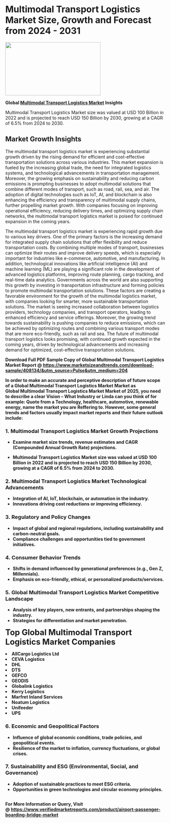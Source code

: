 <H1>Multimodal Transport Logistics Market Size, Growth and Forecast from 2024 - 2031</H1><img class="aligncenter size-medium wp-image-584254" src="https://thirdeyenews.in/wp-content/uploads/2024/09/Global-Market-Research-300x168.jpeg" alt="" width="300" height="168" /><p><strong>Global&nbsp;<a href="https://www.marketsizeandtrends.com/download-sample/408134/&amp;utm_source=Pulse&amp;utm_medium=204">Multimodal Transport Logistics Market</a> Insights</strong></p><p>Multimodal Transport Logistics Market size was valued at USD 100 Billion in 2022 and is projected to reach USD 150 Billion by 2030, growing at a CAGR of 6.5% from 2024 to 2030.</p><p><h2>Market Growth Insights</h2> <p>The multimodal transport logistics market is experiencing substantial growth driven by the rising demand for efficient and cost-effective transportation solutions across various industries. This market expansion is fueled by the increasing global trade, the need for integrated logistics systems, and technological advancements in transportation management. Moreover, the growing emphasis on sustainability and reducing carbon emissions is prompting businesses to adopt multimodal solutions that combine different modes of transport, such as road, rail, sea, and air. The adoption of digital technologies such as IoT, AI, and blockchain is also enhancing the efficiency and transparency of multimodal supply chains, further propelling market growth. With companies focusing on improving operational efficiency, reducing delivery times, and optimizing supply chain networks, the multimodal transport logistics market is poised for continued expansion in the coming years.</p> <p><strong></strong></p> <p>The multimodal transport logistics market is experiencing rapid growth due to various key drivers. One of the primary factors is the increasing demand for integrated supply chain solutions that offer flexibility and reduce transportation costs. By combining multiple modes of transport, businesses can optimize their routes and improve delivery speeds, which is especially important for industries like e-commerce, automotive, and manufacturing. In addition, technological innovations like artificial intelligence (AI) and machine learning (ML) are playing a significant role in the development of advanced logistics platforms, improving route planning, cargo tracking, and real-time data analytics. Governments across the world are also supporting this growth by investing in transportation infrastructure and forming policies to promote multimodal transportation solutions. These factors are creating a favorable environment for the growth of the multimodal logistics market, with companies looking for smarter, more sustainable transportation solutions. The market is seeing increased collaboration between logistics providers, technology companies, and transport operators, leading to enhanced efficiency and service offerings. Moreover, the growing trend towards sustainability is pushing companies to reduce emissions, which can be achieved by optimizing routes and combining various transport modes that are more eco-friendly, such as rail and sea. The future of multimodal transport logistics looks promising, with continued growth expected in the coming years, driven by technological advancements and increasing demand for optimized, cost-effective transportation solutions. <p><strong></p><p><span class=""><strong>Download Full PDF Sample Copy of Global Multimodal Transport Logistics Market Report</strong> @ <a href="https://www.marketsizeandtrends.com/download-sample/408134/&amp;utm_source=Pulse&amp;utm_medium=204" target="_blank">https://www.marketsizeandtrends.com/download-sample/408134/&amp;utm_source=Pulse&amp;utm_medium=204</a></span></p><p>In order to make an accurate and perceptive description of future scope of a Global&nbsp;Multimodal Transport Logistics Market Market as Global&nbsp;Multimodal Transport Logistics Market Market of 2025, you need to describe a clear Vision &ndash; What Industry or Linda can you think of for example: Quote from a Technology, healthcare, automotive, renewable energy, name the market you are Reffering to. However, some general trends and factors usually impact market reports and their future outlook include:</p><h3>1.&nbsp;<strong>Multimodal Transport Logistics Market Growth Projections</strong></h3><ul><li>Examine market size trends, revenue estimates and CAGR (Compounded Annual Growth Rate) projections.</li><li><p>Multimodal Transport Logistics Market size was valued at USD 100 Billion in 2022 and is projected to reach USD 150 Billion by 2030, growing at a CAGR of 6.5% from 2024 to 2030.</p></li></ul><h3>2.&nbsp;<strong>Multimodal Transport Logistics Market Technological Advancements</strong></h3><ul><li>Integration of AI, IoT, blockchain, or automation in the industry.</li><li>Innovations driving cost reductions or improving efficiency.</li></ul><h3>3.&nbsp;<strong>Regulatory and Policy Changes</strong></h3><ul><li>Impact of global and regional regulations, including sustainability and carbon-neutral goals.</li><li>Compliance challenges and opportunities tied to government initiatives.</li></ul><h3>4.&nbsp;<strong>Consumer Behavior Trends</strong></h3><ul><li>Shifts in demand influenced by generational preferences (e.g., Gen Z, Millennials).</li><li>Emphasis on eco-friendly, ethical, or personalized products/services.</li></ul><h3>5.&nbsp;<strong>Global Multimodal Transport Logistics Market Competitive Landscape</strong></h3><ul><li>Analysis of key players, new entrants, and partnerships shaping the industry.</li><li>Strategies for differentiation and market penetration.</li></ul><p data-pm-slice="1 1 []"><span style="color: inherit; font-family: inherit; font-size: 25px;">Top Global Multimodal Transport Logistics Market Companies</span></p><div class="" data-test-id=""><p><li>AllCargo Logistics Ltd</li><li> CEVA Logistics</li><li> DHL</li><li> DTS</li><li> GEFCO</li><li> GEODIS</li><li> Globalink Logistics</li><li> Kerry Logistics</li><li> Marfret Inland Services</li><li> Noatum Logistics</li><li> Unifeeder</li><li> UPS</li></p></div><h3>6.&nbsp;<strong>Economic and Geopolitical Factors</strong></h3><ul><li>Influence of global economic conditions, trade policies, and geopolitical events.</li><li>Resilience of the market to inflation, currency fluctuations, or global crises.</li></ul><h3>7.&nbsp;<strong>Sustainability and ESG (Environmental, Social, and Governance)</strong></h3><ul><li>Adoption of sustainable practices to meet ESG criteria.</li><li>Opportunities in green technologies and circular economy principles.</li></ul><h2><strong style="font-size: 14px;">For More Information or Query, Visit @&nbsp;</strong><a style="background-color: #ffffff; font-size: 14px;" href="https://www.marketsizeandtrends.com/report/multimodal-transport-logistics-market/" target="_blank">https://www.verifiedmarketreports.com/product/airport-passenger-boarding-bridge-market</a></h2>
